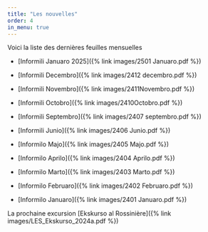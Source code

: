 ```yaml
---
title: "Les nouvelles"
order: 4
in_menu: true
---
```

Voici la liste des dernières feuilles mensuelles
* [Informili Januaro 2025]({% link images/2501 Januaro.pdf %})

* [Informili Decembro]({% link images/2412 decembro.pdf %})
* [Informili Novembro]({% link images/2411Novembro.pdf %})
* [Informili Octobro]({% link images/2410Octobro.pdf %})
* [Informili Septembro]({% link images/2407 septembro.pdf %})
* [Informili Junio]({% link images/2406 Junio.pdf %})
* [Informilo Majo]({% link images/2405 Majo.pdf %})
* [Informilo Aprilo]({% link images/2404 Aprilo.pdf %})
* [Informilo Marto]({% link images/2403 Marto.pdf %})
* [Informilo Februaro]({% link images/2402 Februaro.pdf %})
* [Informilo Januaro]({% link images/2401 Januaro.pdf %}) 

La prochaine excursion [Ekskurso al Rossinière]({% link images/LES_Ekskurso_2024a.pdf %}) 